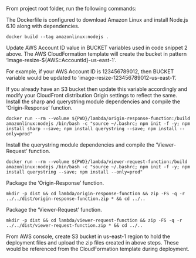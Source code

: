 From project root folder, run the following commands:

The Dockerfile is configured to download Amazon Linux and install Node.js 6.10 along with dependencies.

```docker build --tag amazonlinux:nodejs .```

Update AWS Account ID value in BUCKET variables used in code snippet 2 above. The AWS CloudFormation template will create the bucket in pattern ‘image-resize-${AWS::AccountId}-us-east-1′.

For example, if your AWS Account ID is 123456789012, then BUCKET variable would be updated to ‘image-resize-123456789012-us-east-1’. 

If you already have an S3 bucket then update this variable accordingly and modify your CloudFront distribution Origin settings to reflect the same.
Install the sharp and querystring module dependencies and compile the ‘Origin-Response’ function.

```docker run --rm --volume ${PWD}/lambda/origin-response-function:/build amazonlinux:nodejs /bin/bash -c "source ~/.bashrc; npm init -f -y; npm install sharp --save; npm install querystring --save; npm install --only=prod"```

Install the querystring module dependencies and compile the ‘Viewer-Request’ function.

```docker run --rm --volume ${PWD}/lambda/viewer-request-function:/build amazonlinux:nodejs /bin/bash -c "source ~/.bashrc; npm init -f -y; npm install querystring --save; npm install --only=prod"```

Package the ‘Origin-Response’ function.

```mkdir -p dist && cd lambda/origin-response-function && zip -FS -q -r ../../dist/origin-response-function.zip * && cd ../..```

Package the ‘Viewer-Request’ function.

```mkdir -p dist && cd lambda/viewer-request-function && zip -FS -q -r ../../dist/viewer-request-function.zip * && cd ../..```

From AWS console, create S3 bucket in us-east-1 region to hold the deployment files and upload the zip files created in above steps. These would be referenced from the CloudFormation template during deployment.
